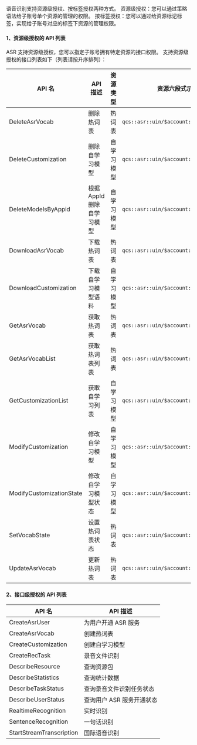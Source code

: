 语音识别支持资源级授权、按标签授权两种方式。
资源级授权：您可以通过策略语法给子账号单个资源的管理的权限。
按标签授权：您可以通过给资源标记标签，实现给子账号对应的标签下资源的管理权限。

#### 1、资源级授权的 API 列表
ASR 支持资源级授权，您可以指定子账号拥有特定资源的接口权限。
支持资源级授权的接口列表如下（列表请按升序排列）：


| API 名 | API 描述 | 资源类型 | 资源六段式示例 |
|---------|---------|---------|---------|
| DeleteAsrVocab | 删除热词表 | 热词表 | `qcs::asr::uin/$account:vocab/$VocabId` |
| DeleteCustomization | 删除自学习模型 | 自学习模型 | `qcs::asr::uin/$account:model/$ModelId` |
| DeleteModelsByAppid | 根据 AppId 删除自学习模型 | 自学习模型 | `qcs::asr::uin/$account:model/$ModelId` |
| DownloadAsrVocab | 下载热词表 | 热词表 | `qcs::asr::uin/$account:vocab/$VocabId` |
| DownloadCustomization | 下载自学习模型语料 | 自学习模型 | `qcs::asr::uin/$account:model/$ModelId` |
| GetAsrVocab | 获取热词表 | 热词表 | `qcs::asr::uin/$account:vocab/$VocabId` |
| GetAsrVocabList | 获取热词表列表 | 热词表 | `qcs::asr::uin/$account:vocab/*` |
| GetCustomizationList | 获取自学习列表 | 自学习模型 | `qcs::asr::uin/$account:model/*` |
| ModifyCustomization | 修改自学习模型 | 自学习模型 | `qcs::asr::uin/$account:model/$ModelId` |
| ModifyCustomizationState | 修改自学习模型状态 | 自学习模型 | `qcs::asr::uin/$account:model/$ModelId` |
| SetVocabState | 设置热词表状态 | 热词表 | `qcs::asr::uin/$account:vocab/$VocabId` |
| UpdateAsrVocab | 更新热词表 | 热词表 | `qcs::asr::uin/$account:vocab/$VocabId` |


#### 2、接口级授权的 API 列表


| API 名 | API 描述 |
|---------|---------|
| CreateAsrUser | 为用户开通 ASR 服务 |
| CreateAsrVocab | 创建热词表 |
| CreateCustomization | 创建自学习模型 |
| CreateRecTask | 录音文件识别 |
| DescribeResource | 查询资源包 |
| DescribeStatistics | 查询统计数据 |
| DescribeTaskStatus | 查询录音文件识别任务状态 |
| DescribeUserStatus | 查询用户 ASR 服务开通状态 |
| RealtimeRecognition | 实时识别 |
| SentenceRecognition | 一句话识别 |
| StartStreamTranscription | 国际语音识别 |




